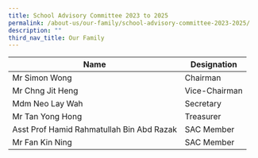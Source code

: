 ```yaml
---
title: School Advisory Committee 2023 to 2025
permalink: /about-us/our-family/school-advisory-committee-2023-2025/
description: ""
third_nav_title: Our Family
---
```

|Name |Designation |
| -------- | -------- | 
| Mr Simon Wong     | Chairman     | 
|Mr Chng Jit Heng|Vice-Chairman
|Mdm Neo Lay Wah|Secretary
|Mr Tan Yong Hong|Treasurer
|Asst Prof Hamid Rahmatullah Bin Abd Razak|SAC Member
|Mr Fan Kin Ning|SAC Member